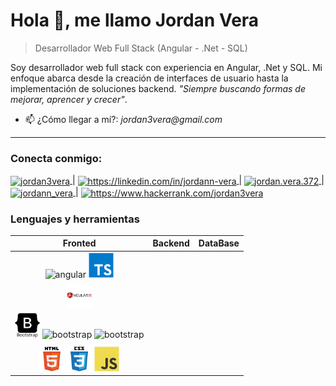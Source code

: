 <h1 align="left">Hola 👋, me llamo Jordan Vera</h1>

> Desarrollador Web Full Stack (Angular - .Net - SQL)

<p>Soy desarrollador web full stack con experiencia en Angular, .Net y SQL. Mi enfoque abarca desde la creación de interfaces de usuario hasta 
la implementación de soluciones backend. <i>"Siempre buscando formas de mejorar, aprencer y crecer"</i>.</p>

- 📫 ¿Cómo llegar a mí?: _jordan3vera@gmail.com_
----
<h3 color="red">Conecta conmigo:</h3>
<div>
<a href="https://twitter.com/jordan3vera" target="blank">
  <img align="center" src="https://raw.githubusercontent.com/rahuldkjain/github-profile-readme-generator/master/src/images/icons/Social/twitter.svg"                
  alt="jordan3vera" height="30" width="40" title="Perfil de Twitter" />
</a>
  |
<a href="https://linkedin.com/in/https://linkedin.com/in/jordann-vera" target="blank">
  <img align="center" src="https://raw.githubusercontent.com/rahuldkjain/github-profile-readme-generator/master/src/images/icons/Social/linked-in-alt.svg" 
   alt="https://linkedin.com/in/jordann-vera" height="30" width="40" title="Ir a Linkedin"/>
</a>
  |
<a href="https://fb.com/jordan.vera.372" target="blank">
  <img align="center" src="https://raw.githubusercontent.com/rahuldkjain/github-profile-readme-generator/master/src/images/icons/Social/facebook.svg" 
  alt="jordan.vera.372" height="30" width="40" title="Perfil de Facebook"/>
</a>
  |
<a href="https://instagram.com/jordann_vera" target="blank">
  <img align="center" src="https://raw.githubusercontent.com/rahuldkjain/github-profile-readme-generator/master/src/images/icons/Social/instagram.svg" 
  alt="jordann_vera" height="30" width="40" title="Ver Instagram"/>
</a>
  |
<a href="https://www.hackerrank.com/https://www.hackerrank.com/jordan3vera" target="blank">
  <img align="center" src="https://raw.githubusercontent.com/rahuldkjain/github-profile-readme-generator/master/src/images/icons/Social/hackerrank.svg" 
  alt="https://www.hackerrank.com/jordan3vera" height="30" width="40" title="Ver perfil"/>
</a>
</div>

### Lenguajes y herramientas

| Fronted   | Backend   | DataBase   |
| :-------: | :-------: | :--------: |
| <img src="https://angular.io/assets/images/logos/angular/angular.svg" alt="angular" width="40" height="40" title="Angular CLI"/> <img title="TypeScript" src="https://raw.githubusercontent.com/devicons/devicon/master/icons/typescript/typescript-original.svg" alt="typescript" width="40" height="40"/> | | |
| <img src="https://raw.githubusercontent.com/devicons/devicon/master/icons/angularjs/angularjs-original-wordmark.svg" title="AngularJS" alt="angularjs" width="40" height="40"/> | | |
| <img alt="bootstrap" width="40" height="40" src="https://raw.githubusercontent.com/devicons/devicon/master/icons/bootstrap/bootstrap-plain-wordmark.svg" title="Bootstrap"/> <img alt="bootstrap" width="40" height="40" src="https://i0.wp.com/www.primefaces.org/wp-content/uploads/2016/10/primeng.png?resize=250%2C250&ssl=1" title="Primeng"/> <img alt="bootstrap" width="40" height="40" src="https://camo.githubusercontent.com/c5b95fc653e7928d7277fa065cd098187cb9b7ea2d4d976cef5215a0676d2424/68747470733a2f2f63646e2e6a7364656c6976722e6e65742f67682f616e67756c61722d6d6174657269616c2d657874656e73696f6e732f7061676573406d61737465722f6173736574732f616e67756c61722d6d6174657269616c2d657874656e73696f6e732d6c6f676f2e706e67" title="Angular Material"/>| | |
|  | | |
| <img src="https://raw.githubusercontent.com/devicons/devicon/master/icons/html5/html5-original-wordmark.svg" alt="html5" width="40" height="40" title="Html"/>  <img src="https://raw.githubusercontent.com/devicons/devicon/master/icons/css3/css3-original-wordmark.svg" alt="css3" width="40" height="40" title="Css"/> <img alt="javascript" width="40" height="40" src="https://raw.githubusercontent.com/devicons/devicon/master/icons/javascript/javascript-original.svg" title="JavaScript" />| | | 



















